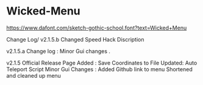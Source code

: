 # Wicked-Menu

https://www.dafont.com/sketch-gothic-school.font?text=Wicked+Menu


Change Log/
v2.1.5.b 
Changed Speed Hack Discription 

v2.1.5.a
Change log :
Minor Gui changes .


v2.1.5
Official Release Page
Added :
Save Coordinates to File
Updated:
Auto Teleport Script 
Minor Gui Changes :
Added Github link to menu 
Shortened and cleaned up menu
